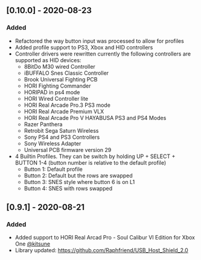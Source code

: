 ## [0.10.0] - 2020-08-23
### Added
- Refactored the way button input was processed to allow for profiles
- Added profile support to PS3, Xbox and HID controllers
- Controller drivers were rewritten currently the following controllers are supported as HID devices:
  - 8BitDo M30 wired Controller
  - iBUFFALO Snes Classic Controller
  - Brook Universal Fighting PCB
  - HORI Fighting Commander
  - HORIPAD in ps4 mode
  - HORI Wired Controller lite
  - HORI Real Arcade Pro.3 PS3 mode
  - HORI Real Arcade Premium VLX
  - HORI Real Arcade Pro V HAYABUSA PS3 and PS4 Modes
  - Razer Panthera
  - Retrobit Sega Saturn Wireless
  - Sony PS4 and PS3 Controllers
  - Sony Wireless Adapter
  - Universal PCB firmware version 29
- 4 Builtin Profiles.  They can be switch by holding UP + SELECT + BUTTON 1-4 (button number is relative to the default profile)
  - Button 1: Default profile
  - Button 2: Default but the rows are swapped
  - Button 3: SNES style where button 6 is on L1
  - Button 4: SNES with rows swapped
  

## [0.9.1] - 2020-08-21
### Added

- Added support to HORI Real Arcad Pro - Soul Calibur VI Edition for Xbox One [@kitsune](https://github.com/kitsune)
- Library updated: https://github.com/Raphfriend/USB_Host_Shield_2.0


